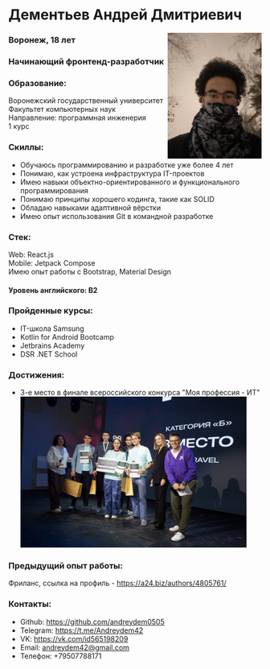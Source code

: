 # Дементьев Андрей Дмитриевич
<img align="right" src="me.jpg" alt="моя фотография" height="250">
<h3>Воронеж, 18 лет</h3>
<h3>Начинающий фронтенд-разработчик</h3>
<h3>Образование:</h3>
Воронежский государственный университет<br>
Факультет компьютерных наук<br>
Направление: программная инженерия<br>
1 курс
<h3>Скиллы:</h3>
<ul>
    <li>Обучаюсь программированию и разработке уже более 4 лет</li>
    <li>Понимаю, как устроена инфраструктура IT-проектов</li>
    <li>Имею навыки объектно-ориентированного и функционального программирования</li>
    <li>Понимаю принципы хорошего кодинга, такие как SOLID</li>
    <li>Обладаю навыками адаптивной вёрстки</li>
    <li>Имею опыт использования Git в командной разработке</li>
</ul>
<h3>Стек:</h3>
Web: React.js<br>
Mobile: Jetpack Compose<br>
Имею опыт работы с Bootstrap, Material Design
<h4>Уровень английского: B2</h4>
<h3>Пройденные курсы:</h3>
<ul>
    <li>IT-школа Samsung</li>
    <li>Kotlin for Android Bootcamp</li>
    <li>Jetbrains Academy</li>
    <li>DSR .NET School</li>
</ul>
<h3>Достижения:</h3>
<ul>
    <li>3-е место в финале всероссийского конкурса "Моя профессия - ИТ"</li>
    <img src="hackathon.jpg" alt="фотография с хакатона" height="300"/>
</ul>
<h3>Предыдущий опыт работы:</h3>
Фриланс, ссылка на профиль - <a href="https://a24.biz/authors/4805761/">https://a24.biz/authors/4805761/</a>
<h3>Контакты:</h3>
<ul>
    <li>Github: <a href="https://github.com/andreydem0505">https://github.com/andreydem0505</a></li>
    <li>Telegram: <a href="https://t.me/Andreydem42">https://t.me/Andreydem42</a></li>
    <li>VK: <a href="https://vk.com/id565198209">https://vk.com/id565198209</a></li>
    <li>Email: <a href="mailto:andreydem42@gmail.com">andreydem42@gmail.com</a></li>
    <li>Телефон: +79507788171</li>
</ul>